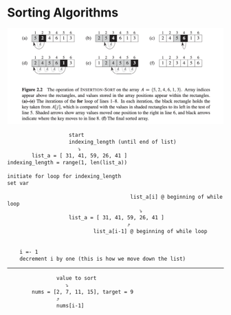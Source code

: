 # Sorting Algorithms

![Figure 2.2](Figure2.2.png)

                        start
                        indexing_length (until end of list)
                           ⤵️
            list_a = [ 31, 41, 59, 26, 41 ]
    indexing_length = range(1, len(list_a))

    initiate for loop for indexing_length
    set var

                                            list_a[i] @ beginning of while loop
                                               ⤵️
                        list_a = [ 31, 41, 59, 26, 41 ]
                                           ⤴️
                                list_a[i-1] @ beginning of while loop


        i =- 1
        decrement i by one (this is how we move down the list)

---

                    value to sort
                       ⤵️
            nums = [2, 7, 11, 15], target = 9
                    ⤴️
                    nums[i-1]
